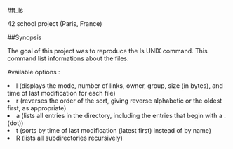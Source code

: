 #ft_ls
  
42 school project (Paris, France)
  
##Synopsis

The goal of this project was to reproduce the ls UNIX command. This command list informations about the files.

Available options :
<li>l (displays the mode, number of links, owner, group, size (in bytes), and time of last modification for each file)</li>
<li>r (reverses the order of the sort, giving reverse alphabetic or the oldest first, as appropriate)</li>
<li>a (lists all entries in the directory, including the entries that begin with a . (dot))</li>
<li>t (sorts by time of last modification (latest first) instead of by name)</li>
<li>R (lists all subdirectories recursively)</li>
